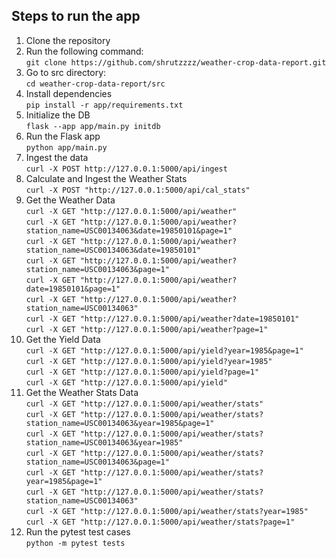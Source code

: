 ## Steps to run the app
1. Clone the repository
2. Run the following command: <br>
```git clone https://github.com/shrutzzzz/weather-crop-data-report.git``` <br>
3. Go to src directory: <br>
```cd weather-crop-data-report/src``` <br>
4. Install dependencies <br>
```pip install -r app/requirements.txt``` <br>
5. Initialize the DB <br>
```flask --app app/main.py initdb``` <br>
6. Run the Flask app <br>
```python app/main.py``` <br>
7. Ingest the data <br>
```curl -X POST http://127.0.0.1:5000/api/ingest``` <br>
8. Calculate and Ingest the Weather Stats <br>
```curl -X POST "http://127.0.0.1:5000/api/cal_stats"``` <br>
9. Get the Weather Data <br>
```curl -X GET "http://127.0.0.1:5000/api/weather"``` <br>
```curl -X GET "http://127.0.0.1:5000/api/weather?station_name=USC00134063&date=19850101&page=1"``` <br>
```curl -X GET "http://127.0.0.1:5000/api/weather?station_name=USC00134063&date=19850101"``` <br>
```curl -X GET "http://127.0.0.1:5000/api/weather?station_name=USC00134063&page=1"``` <br>
```curl -X GET "http://127.0.0.1:5000/api/weather?date=19850101&page=1"``` <br>
```curl -X GET "http://127.0.0.1:5000/api/weather?station_name=USC00134063"``` <br>
```curl -X GET "http://127.0.0.1:5000/api/weather?date=19850101"``` <br>
```curl -X GET "http://127.0.0.1:5000/api/weather?page=1"``` <br>
10. Get the Yield Data <br>
```curl -X GET "http://127.0.0.1:5000/api/yield?year=1985&page=1"``` <br>
```curl -X GET "http://127.0.0.1:5000/api/yield?year=1985"``` <br>
```curl -X GET "http://127.0.0.1:5000/api/yield?page=1"``` <br>
```curl -X GET "http://127.0.0.1:5000/api/yield"``` <br>
11. Get the Weather Stats Data <br>
```curl -X GET "http://127.0.0.1:5000/api/weather/stats"``` <br>
```curl -X GET "http://127.0.0.1:5000/api/weather/stats?station_name=USC00134063&year=1985&page=1"``` <br>
```curl -X GET "http://127.0.0.1:5000/api/weather/stats?station_name=USC00134063&year=1985"``` <br>
```curl -X GET "http://127.0.0.1:5000/api/weather/stats?station_name=USC00134063&page=1"``` <br>
```curl -X GET "http://127.0.0.1:5000/api/weather/stats?year=1985&page=1"``` <br>
```curl -X GET "http://127.0.0.1:5000/api/weather/stats?station_name=USC00134063"``` <br>
```curl -X GET "http://127.0.0.1:5000/api/weather/stats?year=1985"``` <br>
```curl -X GET "http://127.0.0.1:5000/api/weather/stats?page=1"``` <br>
12. Run the pytest test cases <br>
```python -m pytest tests``` <br>
